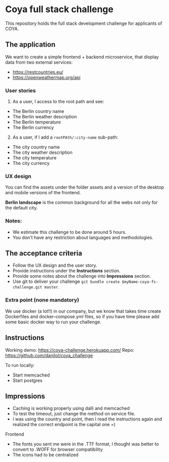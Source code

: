 # Coya full stack challenge

This repository holds the full stack development challenge for applicants of COYA.

## The application

We want to create a simple frontend + backend microservice,
that display data from two external services:

* https://restcountries.eu/
* https://openweathermap.org/api

### User stories

1. As a user, I access to the root path and see:
* The Berlin country name
* The Berlin weather description
* The Berlin temperature
* The Berlin currency

2. As a user, if I add a `rootPAth/:city-name` sub-path:
* The city country name
* The city weather description
* The city temperature
* The city currency

### UX design
You can find the assets under the folder assets and a version of the desktop and mobile versions of the frontend.

**Berlin landscape** is the common background for all the webs not only for the default city.

### Notes:

* We estimate this challenge to be done around 5 hours.
* You don't have any restriction about languages and methodologies.

## The acceptance criteria

* Follow the UX design and the user story.
* Provide instructions under the **Instructions** section.
* Provide some notes about the challenge into **Impressions** section.
* Use git to deliver your challenge `git bundle create $myName-coya-fs-challenge.git master`.

### Extra point (none mandatory)

We use docker (a lot!!) in our company,
but we know that takes time create Dockerfiles and docker-compose.yml files,
so if you have time please add some basic docker way to run your challenge.

## Instructions
Working demo: https://coya-challenge.herokuapp.com/
Repo: https://github.com/danilol/coya_challenge

To run locally:
* Start memcached
* Start postgres

## Impressions
* Caching is working properly using dalli and memcached
* To test the timeout, just change the method on service file.
* I was using the country and point, then I read the instructions again and realized the correct endpoint is the capital one =)

Frontend
* The fonts you sent me were in the .TTF format, I thought was better to convert to .WOFF for browser compatibility
* The icons had to be centralized

